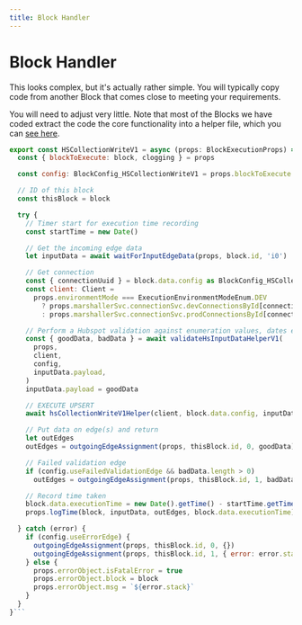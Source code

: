 ```yaml
---
title: Block Handler
---
```


# Block Handler

This looks complex, but it's actually rather simple. You will typically copy code from another Block that comes close to meeting your requirements.

You will need to adjust very little. Note that most of the Blocks we have coded extract the code the core functionality into a helper file, which you can [see here](Block-Helper.md). 

```JavaScript
export const HSCollectionWriteV1 = async (props: BlockExecutionProps) => {
  const { blockToExecute: block, clogging } = props

  const config: BlockConfig_HSCollectionWriteV1 = props.blockToExecute.data.config

  // ID of this block
  const thisBlock = block

  try {
    // Timer start for execution time recording
    const startTime = new Date()

    // Get the incoming edge data
    let inputData = await waitForInputEdgeData(props, block.id, 'i0')

    // Get connection
    const { connectionUuid } = block.data.config as BlockConfig_HSCollectionWriteV1
    const client: Client =
      props.environmentMode === ExecutionEnvironmentModeEnum.DEV
        ? props.marshallerSvc.connectionSvc.devConnectionsById[connectionUuid]
        : props.marshallerSvc.connectionSvc.prodConnectionsById[connectionUuid]

    // Perform a Hubspot validation against enumeration values, dates etc.
    const { goodData, badData } = await validateHsInputDataHelperV1(
      props,
      client,
      config,
      inputData.payload,
    )
    inputData.payload = goodData

    // EXECUTE UPSERT
    await hsCollectionWriteV1Helper(client, block.data.config, inputData.payload)

    // Put data on edge(s) and return
    let outEdges
    outEdges = outgoingEdgeAssignment(props, thisBlock.id, 0, goodData)

    // Failed validation edge
    if (config.useFailedValidationEdge && badData.length > 0)
      outEdges = outgoingEdgeAssignment(props, thisBlock.id, 1, badData)

    // Record time taken
    block.data.executionTime = new Date().getTime() - startTime.getTime()
    props.logTime(block, inputData, outEdges, block.data.executionTime)

  } catch (error) {
    if (config.useErrorEdge) {
      outgoingEdgeAssignment(props, thisBlock.id, 0, {})
      outgoingEdgeAssignment(props, thisBlock.id, 1, { error: error.stack })
    } else {
      props.errorObject.isFatalError = true
      props.errorObject.block = block
      props.errorObject.msg = `${error.stack}`
    }
  }
}```